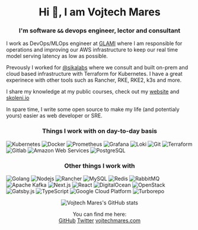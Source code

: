 <p align="center">
  <h1 align="center"> Hi 👋, I am Vojtech Mares</h2>
  <h3 align="center">I'm software <code>&&</code> devops engineer, lector and consultant</h3>
</p>

I work as DevOps/MLOps engineer at [GLAMI](https://www.glami.cz/) where I am responsible for operations and improving our AWS infrastructure to keep our real time model serving latency as low as possible. 

Prevously I worked for [@sikalabs](https://github.com/sikalabs) where we consult and built on-prem and cloud based infrastructure with Terraform for Kubernetes. I have a great experinece with other tools such as Rancher, RKE, RKE2, k3s and more. 

I share my knowledge at my public courses, check out my [website](https://vojtechmares.com/) and [skoleni.io](https://skoleni.io/?utm_source=github&utm_medium=vojtechmares-github-profile&utm_content=link)

In spare time, I write some open source to make my life (and potentialy yours) easier as web developer or SRE.

<h3 align="center">Things I work with on day-to-day basis</h3>
<p>
  <img alt="Kubernetes" src="https://img.shields.io/badge/-Kubernetes-326CE5?style=for-the-badge&logo=kubernetes&logoColor=white" />
  <img alt="Docker" src="https://img.shields.io/badge/-Docker-2496ED?style=for-the-badge&logo=docker&logoColor=white" />
  <img alt="Prometheus" src="https://img.shields.io/badge/-Prometheus-E6522C?style=for-the-badge&logo=prometheus&logoColor=white" />
  <img alt="Grafana" src="https://img.shields.io/badge/-Grafana-F46800?style=for-the-badge&logo=Grafana&logoColor=white" />
  <img alt="Loki" src="https://img.shields.io/badge/-Loki-F46800?style=for-the-badge" />
  <img alt="Git" src="https://img.shields.io/badge/-Git-F05032?style=for-the-badge&logo=Git&logoColor=white" />
  <img alt="Terraform" src="https://img.shields.io/badge/-Terraform-7B42BC?style=for-the-badge&logo=Terraform&logoColor=white" />
  <img alt="Gitlab" src="https://img.shields.io/badge/-GitLab-FCA121?style=for-the-badge&logo=Gitlab&logoColor=white" />
  <img alt="Amazon Web Services" src="https://img.shields.io/badge/-Amazon_Web_Services-232F3E?style=for-the-badge&logo=amazonaws&logoColor=white" />
  <img alt="PostgreSQL" src="https://img.shields.io/badge/-PostgreSQL-4169E1?style=for-the-badge&logo=PostgreSQL&logoColor=white" />
</p>

<h3 align="center">Other things I work with</h3>
<p>
  <img alt="Golang" src="https://img.shields.io/badge/-Golang-00ADD8?style=for-the-badge&logo=go&logoColor=white" />
  <img alt="Nodejs" src="https://img.shields.io/badge/-Nodejs-43853d?style=for-the-badge&logo=Node.js&logoColor=white" />
  <img alt="Rancher" src="https://img.shields.io/badge/-Rancher-0075A8?style=for-the-badge&logo=Rancher&logoColor=white" />
  <img alt="MySQL" src="https://img.shields.io/badge/-MySQL-4479A1?style=for-the-badge&logo=MySQL&logoColor=white" />
  <img alt="Redis" src="https://img.shields.io/badge/-Redis-DC382D?style=for-the-badge&logo=Redis&logoColor=white" />
  <img alt="RabbitMQ" src="https://img.shields.io/badge/-RabbitMQ-FF6600?style=for-the-badge&logo=rabbitmq&logoColor=white" />
  <img alt="Apache Kafka" src="https://img.shields.io/badge/-Apache_Kafka-231F20?style=for-the-badge&logo=apachekafka&logoColor=white" />
  <img alt="Next.js" src="https://img.shields.io/badge/-Next.js-000000?style=for-the-badge&logo=Next.js&logoColor=white" />
  <img alt="React" src="https://img.shields.io/badge/-React-61DAFB?style=for-the-badge&logo=react&logoColor=white" />
  <img alt="DigitalOcean" src="https://img.shields.io/badge/-DigitalOcean-0080FF?style=for-the-badge&logo=digitalocean&logoColor=white" />
  <img alt="OpenStack" src="https://img.shields.io/badge/-OpenStack-ED1944?style=for-the-badge&logo=openstack&logoColor=white" />
  <img alt="Gatsby.js" src="https://img.shields.io/badge/-Gatsby.js-663399?style=for-the-badge&logo=gatsby&logoColor=white" />
  <img alt="TypeScript" src="https://img.shields.io/badge/-TypeScript-007ACC?style=for-the-badge&logo=typescript&logoColor=white" />
  <img alt="Google Cloud Platform" src="https://img.shields.io/badge/-Google_Cloud_Platform-1a73e8?style=for-the-badge&logo=google-cloud&logoColor=white" />
  <img alt="Turborepo" src="https://img.shields.io/badge/-Turborepo-EF4444?style=for-the-badge&logo=turborepo&logoColor=white" />
</p>

<p align="center">
  <img src="https://github-readme-stats.vercel.app/api?username=vojtechmares&count_private=true&show_icons=true" alt="Vojtech Mares's GitHub stats">
  <p align="center">
    You can find me here:<br />
    <a href="https://github.com/vojtechmares">GitHub</a>&nbsp;<a href="https://twitter.com/vojtechmares_">Twitter</a>&nbsp;<a href="https://vojtechmares.com">vojtechmares.com</a>
  </p>
</p>
<!--
**vojtamares/vojtamares** is a ✨ _special_ ✨ repository because its `README.md` (this file) appears on your GitHub profile.

Here are some ideas to get you started:

- 🔭 I’m currently working on ...
- 🌱 I’m currently learning ...
- 👯 I’m looking to collaborate on ...
- 🤔 I’m looking for help with ...
- 💬 Ask me about ...
- 📫 How to reach me: ...
- 😄 Pronouns: ...
- ⚡ Fun fact: ...
-->
